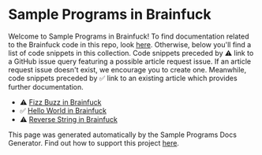 # Sample Programs in Brainfuck

Welcome to Sample Programs in Brainfuck! To find documentation related to the Brainfuck 
    code in this repo, look [here](https://sample-programs.therenegadecoder.com/languages/brainfuck).
     Otherwise, below you'll find a list of code snippets in this collection. 
    Code snippets preceded by :warning: link to a GitHub 
    issue query featuring a possible article request issue. If an article request issue 
    doesn't exist, we encourage you to create one. Meanwhile, code snippets preceded 
    by :white_check_mark: link to an existing article which provides further documentation.
    

- :warning: [Fizz Buzz in Brainfuck](https://github.com//TheRenegadeCoder/sample-programs-website/issues?utf8=%E2%9C%93&q=is%3Aissue+is%3Aopen+fizz+buzz+brainfuck)
- :white_check_mark: [Hello World in Brainfuck](https://sample-programs.therenegadecoder.com/projects/hello-world/brainfuck)
- :warning: [Reverse String in Brainfuck](https://github.com//TheRenegadeCoder/sample-programs-website/issues?utf8=%E2%9C%93&q=is%3Aissue+is%3Aopen+reverse+string+brainfuck)

This page was generated automatically by the Sample Programs Docs Generator. 
    Find out how to support this project [here](https://github.com/TheRenegadeCoder/sample-programs-docs-generator).